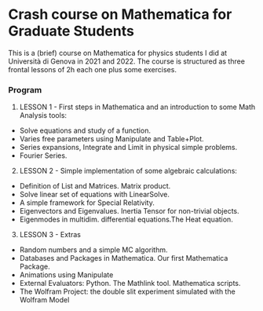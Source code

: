 # Crash course on Mathematica for Graduate Students

This is a (brief) course on Mathematica for physics students I did at Università di Genova in 2021 and 2022. The course is structured as three frontal lessons of 2h each one plus some exercises.

### Program

1. LESSON 1 - First steps in Mathematica and an introduction to some Math Analysis tools:
  - Solve equations and study of a function.
  - Varies free parameters using Manipulate and Table+Plot. 
  - Series expansions, Integrate and Limit in physical simple problems. 
  - Fourier Series.
2. LESSON 2 - Simple implementation of some algebraic calculations:
  - Definition of List and Matrices. Matrix product.
  - Solve linear set of equations with LinearSolve.
  - A simple framework for Special Relativity.
  - Eigenvectors and Eigenvalues. Inertia Tensor for non-trivial objects.
  - Eigenmodes in multidim. differential equations.The Heat equation.
3. LESSON 3 - Extras
  - Random numbers and a simple MC algorithm.
  - Databases and Packages in Mathematica. Our first Mathematica Package.
  - Animations using Manipulate
  - External Evaluators: Python. The Mathlink tool. Mathematica scripts.
  - The Wolfram Project: the double slit experiment simulated with the Wolfram Model
